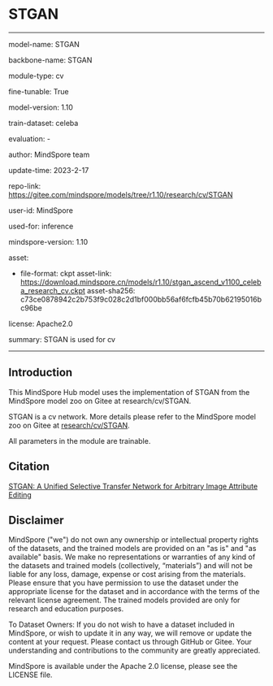 # STGAN

---

model-name: STGAN

backbone-name: STGAN

module-type: cv

fine-tunable: True

model-version: 1.10

train-dataset: celeba

evaluation: -

author: MindSpore team

update-time: 2023-2-17

repo-link: <https://gitee.com/mindspore/models/tree/r1.10/research/cv/STGAN>

user-id: MindSpore

used-for: inference

mindspore-version: 1.10

asset:

-
    file-format: ckpt
    asset-link: <https://download.mindspore.cn/models/r1.10/stgan_ascend_v1100_celeba_research_cv.ckpt>
    asset-sha256: c73ce0878942c2b753f9c028c2d1bf000bb56af6fcfb45b70b62195016bc96be

license: Apache2.0

summary: STGAN is used for cv

---

## Introduction

This MindSpore Hub model uses the implementation of STGAN from the MindSpore model zoo on Gitee at research/cv/STGAN.

STGAN is a cv network. More details please refer to the MindSpore model zoo on Gitee at [research/cv/STGAN](https://gitee.com/mindspore/models/blob/r1.10/research/cv/STGAN/README.md).

All parameters in the module are trainable.

## Citation

[STGAN: A Unified Selective Transfer Network for Arbitrary Image Attribute Editing](https://openaccess.thecvf.com/content_CVPR_2019/papers/Liu_STGAN_A_Unified_Selective_Transfer_Network_for_Arbitrary_Image_Attribute_CVPR_2019_paper.pdf)

## Disclaimer

MindSpore ("we") do not own any ownership or intellectual property rights of the datasets, and the trained models are provided on an "as is" and "as available" basis. We make no representations or warranties of any kind of the datasets and trained models (collectively, “materials”) and will not be liable for any loss, damage, expense or cost arising from the materials. Please ensure that you have permission to use the dataset under the appropriate license for the dataset and in accordance with the terms of the relevant license agreement. The trained models provided are only for research and education purposes.

To Dataset Owners: If you do not wish to have a dataset included in MindSpore, or wish to update it in any way, we will remove or update the content at your request. Please contact us through GitHub or Gitee. Your understanding and contributions to the community are greatly appreciated.

MindSpore is available under the Apache 2.0 license, please see the LICENSE file.
